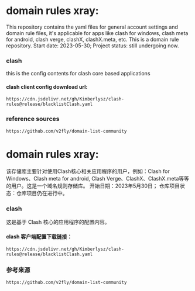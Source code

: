 # domain rules xray:
  This repository contains the yaml files for general account settings and domain rule files, it's applicable for apps like clash for windows, clash meta for android, clash verge, clashX, clashX.meta, etc. This is a domain rule repository.
  Start date: 2023-05-30; 
  Project status: still undergoing now.

  ### clash
  this is the config contents for clash core based applications
  #### clash client config download url: 
    https://cdn.jsdelivr.net/gh/Kimberlysz/clash-rules@release/blacklistClash.yaml

  ### reference sources
    https://github.com/v2fly/domain-list-community


# domain rules xray:
  该存储库主要针对使用Clash核心相关应用程序的用户，例如：Clash for Windows、Clash meta for android, Clash Verge、ClashX、ClashX.meta等等的用户。这是一个域名规则存储库。
  开始日期：2023年5月30日；
  仓库项目状态：仓库项目仍在进行中。
      
  ### clash
  这是基于 Clash 核心的应用程序的配置内容。
  #### clash 客户端配置下载链接：
    https://cdn.jsdelivr.net/gh/Kimberlysz/clash-rules@release/blacklistClash.yaml

  ### 参考来源
    https://github.com/v2fly/domain-list-community
